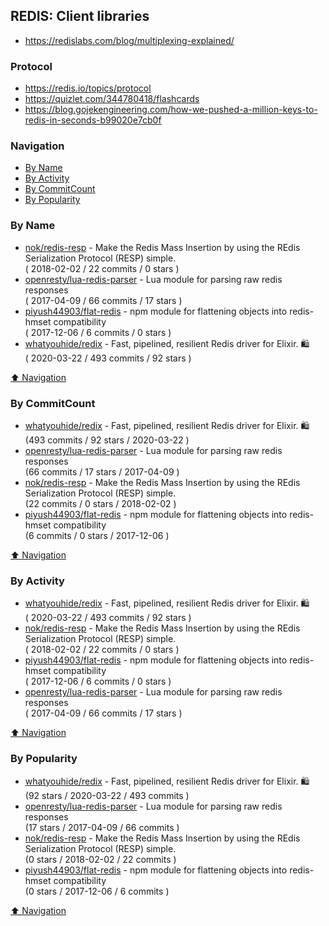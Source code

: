 ## REDIS: Client libraries

- https://redislabs.com/blog/multiplexing-explained/




### Protocol
- https://redis.io/topics/protocol
- https://quizlet.com/344780418/flashcards
- https://blog.gojekengineering.com/how-we-pushed-a-million-keys-to-redis-in-seconds-b99020e7cb0f


### Navigation

- [By Name](#by-name)
- [By Activity](#by-activity)
- [By CommitCount](#by-commitcount)
- [By Popularity](#by-popularity)

### By Name
<!-- PROJECTS_LIST -->
- [nok/redis-resp](https://github.com/nok/redis-resp) - Make the Redis Mass Insertion by using the REdis Serialization Protocol (RESP) simple. <br/> ( 2018-02-02 / 22 commits / 0 stars )
- [openresty/lua-redis-parser](https://github.com/openresty/lua-redis-parser) - Lua module for parsing raw redis responses <br/> ( 2017-04-09 / 66 commits / 17 stars )
- [piyush44903/flat-redis](https://github.com/piyush44903/flat-redis) - npm module for flattening objects into redis-hmset compatibility <br/> ( 2017-12-06 / 6 commits / 0 stars )
- [whatyouhide/redix](https://github.com/whatyouhide/redix) - Fast, pipelined, resilient Redis driver for Elixir. 🛍 <br/> ( 2020-03-22 / 493 commits / 92 stars )
<!-- /PROJECTS_LIST -->

[⬆ Navigation](#navigation)

### By CommitCount
<!-- COMMITCOUNT_LIST -->
- [whatyouhide/redix](https://github.com/whatyouhide/redix) - Fast, pipelined, resilient Redis driver for Elixir. 🛍 <br/> (493 commits / 92 stars / 2020-03-22 )
- [openresty/lua-redis-parser](https://github.com/openresty/lua-redis-parser) - Lua module for parsing raw redis responses <br/> (66 commits / 17 stars / 2017-04-09 )
- [nok/redis-resp](https://github.com/nok/redis-resp) - Make the Redis Mass Insertion by using the REdis Serialization Protocol (RESP) simple. <br/> (22 commits / 0 stars / 2018-02-02 )
- [piyush44903/flat-redis](https://github.com/piyush44903/flat-redis) - npm module for flattening objects into redis-hmset compatibility <br/> (6 commits / 0 stars / 2017-12-06 )
<!-- /COMMITCOUNT_LIST -->
[⬆ Navigation](#navigation)

### By Activity
<!-- ACTIVITY_LIST -->
- [whatyouhide/redix](https://github.com/whatyouhide/redix) - Fast, pipelined, resilient Redis driver for Elixir. 🛍 <br/> ( 2020-03-22 / 493 commits / 92 stars )
- [nok/redis-resp](https://github.com/nok/redis-resp) - Make the Redis Mass Insertion by using the REdis Serialization Protocol (RESP) simple. <br/> ( 2018-02-02 / 22 commits / 0 stars )
- [piyush44903/flat-redis](https://github.com/piyush44903/flat-redis) - npm module for flattening objects into redis-hmset compatibility <br/> ( 2017-12-06 / 6 commits / 0 stars )
- [openresty/lua-redis-parser](https://github.com/openresty/lua-redis-parser) - Lua module for parsing raw redis responses <br/> ( 2017-04-09 / 66 commits / 17 stars )
<!-- /ACTIVITY_LIST -->

[⬆ Navigation](#navigation)

### By Popularity
<!-- POPULARITY_LIST -->
- [whatyouhide/redix](https://github.com/whatyouhide/redix) - Fast, pipelined, resilient Redis driver for Elixir. 🛍 <br/> (92 stars / 2020-03-22 / 493 commits )
- [openresty/lua-redis-parser](https://github.com/openresty/lua-redis-parser) - Lua module for parsing raw redis responses <br/> (17 stars / 2017-04-09 / 66 commits )
- [nok/redis-resp](https://github.com/nok/redis-resp) - Make the Redis Mass Insertion by using the REdis Serialization Protocol (RESP) simple. <br/> (0 stars / 2018-02-02 / 22 commits )
- [piyush44903/flat-redis](https://github.com/piyush44903/flat-redis) - npm module for flattening objects into redis-hmset compatibility <br/> (0 stars / 2017-12-06 / 6 commits )
<!-- /POPULARITY_LIST -->

[⬆ Navigation](#navigation)
